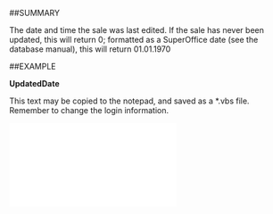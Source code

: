 

##SUMMARY

The date and time the sale was last edited. If the sale has never been updated, this will return 0; formatted as a SuperOffice date (see the database manual), this will return 01.01.1970


##EXAMPLE

**UpdatedDate**

This text may be copied to the notepad, and saved as a *.vbs file. Remember to change the login information.

![](../../Examples/vbs/SOSale.UpdatedDate.vbs.txt)





